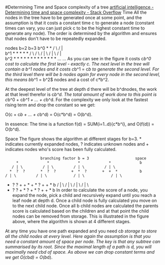 #Determining Time and Space complexity of a tree
[artificial intelligence - Determining time and space complexity - Stack Overflow](https://stackoverflow.com/questions/2080050/determining-time-and-space-complexity)
Time
All the nodes in the tree have to be generated once at some point, and the assumption is that it costs a constant time c to generate a node (constant times can vary, you can just pick c to be the highest constant time to generate any node). The order is determined by the algorithm and ensures that nodes don't have to be repeatedly expanded.

nodes          b=2                        b=3
b^0             *                          *
              /   \               /        |        \
b^1          *     *             *         *         *
            / \   / \         /  |  \   /  |  \   /  |  \
b^2        *   * *   *       *   *   * *   *   * *   *   * 
               ...                        ...
As you can see in the figure it costs c*b^0 cost to calculate the first level - exactly c. The next level in the tree will contain a b^1 nodes and it costs c*b^1 = c*b to generate the second level. For the third level there will be b nodes again for every node in the second level, this means b*b^1 = b^2$ nodes and a cost of c*b^2.

At the deepest level of the tree at depth d there will be b^dnodes, the work at that level therefor is c*b^d. The total amount of work done to this point is c*b^0 + c*b^1 + ... + c*b^d. For the complexity we only look at the fastest rising term and drop the constant so we get:

O(c + c*b + ... + c*b^d) = O(c*b^d) = O(b^d).

In essence: The time is a function f(d) = SUM(i=1..d){c*b^i}, and O(f(d)) = O(b^d).

Space
The figure shows the algorithm at different stages for b=3. * indicates currently expanded nodes, ? indicates unknown nodes and + indicates nodes who's score has been fully calculated.

                    branching factor b = 3                     space
         *             *             *             *             b
       / | \         / | \         / | \         / | \         
      *  ?  ?       *  ?  ?       +  *  ?       +  +  *          b
    / | \         / | \            / | \            / | \      
   *  ?  ?       +  +  *          +  *  ?          +  +  *       b
 / | \               / | \         / | \               / | \   
*  ?  ?             +  *  ?       +  *  ?             +  +  *    b
In order to calculate the score of a node, you expand the node, pick a child and recursively expand until you reach a leaf node at depth d. Once a child node is fully calculated you move on to the next child node. Once all b child nodes are calculated the parents score is calculated based on the children and at that point the child nodes can be removed from storage. This is illustrated in the figure above, where the algorithm is shown at 4 different stages.

At any time you have one path expanded and you need c*b storage to store all the child nodes at every level. Here again the assumption is that you need a constant amount of space per node. The key is that any subtree can summarised by its root. Since the maximal length of a path is d, you will maximally need c*b*d of space. As above we can drop constant terms and we get O(c*b*d) = O(b*d).
